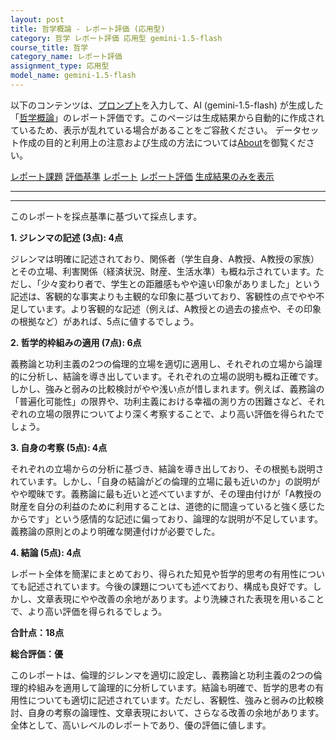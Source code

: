 ```yaml
---
layout: post
title: 哲学概論 - レポート評価 (応用型)
category: 哲学 レポート評価 応用型 gemini-1.5-flash
course_title: 哲学
category_name: レポート評価
assignment_type: 応用型
model_name: gemini-1.5-flash
---
```


以下のコンテンツは、[プロンプト](https://github.com/takedatoshiyuki/synthetic_assignments/tree/main/generated/哲学/gemini-1.5-flash/prompt_レポート評価-応用型.md)を入力して、AI (gemini-1.5-flash) が生成した「[哲学概論](/contents/哲学/)」のレポート評価です。このページは生成結果から自動的に作成されているため、表示が乱れている場合があることをご容赦ください。
データセット作成の目的と利用上の注意および生成の方法については[About](/About)を御覧ください。

[レポート課題](../レポート課題-応用型)
[評価基準](../評価基準-応用型)
[レポート](../レポート-応用型)
[レポート評価](../レポート評価-応用型)
[生成結果のみを表示](https://github.com/takedatoshiyuki/synthetic_assignments/tree/main/generated/哲学/gemini-1.5-flash/レポート評価-応用型.md)
  

***
***
  
このレポートを採点基準に基づいて採点します。

**1. ジレンマの記述 (3点): 4点**

ジレンマは明確に記述されており、関係者（学生自身、A教授、A教授の家族）とその立場、利害関係（経済状況、財産、生活水準）も概ね示されています。ただし、「少々変わり者で、学生との距離感もやや遠い印象がありました」という記述は、客観的な事実よりも主観的な印象に基づいており、客観性の点でやや不足しています。より客観的な記述（例えば、A教授との過去の接点や、その印象の根拠など）があれば、5点に値するでしょう。


**2. 哲学的枠組みの適用 (7点): 6点**

義務論と功利主義の2つの倫理的立場を適切に適用し、それぞれの立場から論理的に分析し、結論を導き出しています。それぞれの立場の説明も概ね正確です。しかし、強みと弱みの比較検討がやや浅い点が惜しまれます。例えば、義務論の「普遍化可能性」の限界や、功利主義における幸福の測り方の困難さなど、それぞれの立場の限界についてより深く考察することで、より高い評価を得られたでしょう。


**3. 自身の考察 (5点): 4点**

それぞれの立場からの分析に基づき、結論を導き出しており、その根拠も説明されています。しかし、「自身の結論がどの倫理的立場に最も近いのか」の説明がやや曖昧です。義務論に最も近いと述べていますが、その理由付けが「A教授の財産を自分の利益のために利用することは、道徳的に間違っていると強く感じたからです」という感情的な記述に偏っており、論理的な説明が不足しています。義務論の原則とのより明確な関連付けが必要でした。


**4. 結論 (5点): 4点**

レポート全体を簡潔にまとめており、得られた知見や哲学的思考の有用性についても記述されています。今後の課題についても述べており、構成も良好です。しかし、文章表現にやや改善の余地があります。より洗練された表現を用いることで、より高い評価を得られるでしょう。


**合計点：18点**

**総合評価：優**

このレポートは、倫理的ジレンマを適切に設定し、義務論と功利主義の2つの倫理的枠組みを適用して論理的に分析しています。結論も明確で、哲学的思考の有用性についても適切に記述されています。ただし、客観性、強みと弱みの比較検討、自身の考察の論理性、文章表現において、さらなる改善の余地があります。全体として、高いレベルのレポートであり、優の評価に値します。
